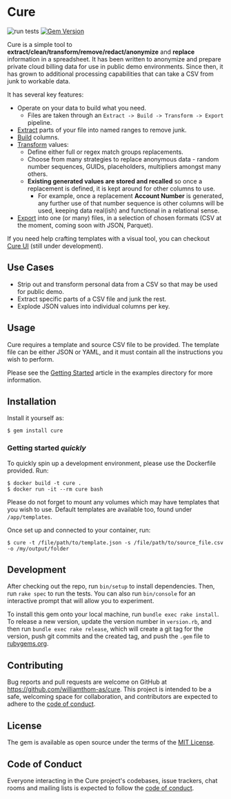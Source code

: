 # Cure

![run tests](https://github.com/williamthom-as/cure/actions/workflows/rspec.yml/badge.svg)
[![Gem Version](https://badge.fury.io/rb/cure.svg)](https://badge.fury.io/rb/cure)

Cure is a simple tool to **extract/clean/transform/remove/redact/anonymize** and **replace** information in a spreadsheet.
It has been written to anonymize and prepare private cloud billing data for use in public demo environments.  Since then, it has grown to 
additional processing capabilities that can take a CSV from junk to workable data.

It has several key features:
- Operate on your data to build what you need. 
  - Files are taken through an `Extract -> Build -> Transform -> Export` pipeline.
- [Extract](docs/extract/main.md) parts of your file into named ranges to remove junk. 
- [Build](docs/builder/main.md) columns.
- [Transform](docs/transform/main.md) values:
  - Define either full or regex match groups replacements.
  - Choose from many strategies to replace anonymous data - random number sequences, GUIDs, placeholders, multipliers amongst many others.
  - **Existing generated values are stored and recalled** so once a replacement is defined, it is kept around for other columns to use.
    - For example, once a replacement **Account Number** is generated, any further use of that number sequence is other columns will be used, keeping data real(ish) and functional in a relational sense.
- [Export](docs/export/main.md) into one (or many) files, in a selection of chosen formats (CSV at the moment, coming soon with JSON, Parquet).

If you need help crafting templates with a visual tool, you can checkout [Cure UI](https://github.com/williamthom-as/cure-ui) (still under development). 

## Use Cases

- Strip out and transform personal data from a CSV so that may be used for public demo.
- Extract specific parts of a CSV file and junk the rest.
- Explode JSON values into individual columns per key.

## Usage

Cure requires a template and source CSV file to be provided.  The template file can be either JSON or YAML, and it must
contain all the instructions you wish to perform.

Please see the [Getting Started](docs/examples/getting_started.md) article in the examples directory for more information.

## Installation

Install it yourself as:

    $ gem install cure

### Getting started *quickly*

To quickly spin up a development environment, please use the Dockerfile provided. Run:

    $ docker build -t cure .
    $ docker run -it --rm cure bash

Please do not forget to mount any volumes which may have templates that you wish to use. Default templates are available too, found under `/app/templates`.

Once set up and connected to your container, run:

    $ cure -t /file/path/to/template.json -s /file/path/to/source_file.csv -o /my/output/folder

## Development

After checking out the repo, run `bin/setup` to install dependencies. Then, run `rake spec` to run the tests. You can also run `bin/console` for an interactive prompt that will allow you to experiment.

To install this gem onto your local machine, run `bundle exec rake install`. To release a new version, update the version number in `version.rb`, and then run `bundle exec rake release`, which will create a git tag for the version, push git commits and the created tag, and push the `.gem` file to [rubygems.org](https://rubygems.org).

## Contributing

Bug reports and pull requests are welcome on GitHub at https://github.com/williamthom-as/cure. This project is intended to be a safe, welcoming space for collaboration, and contributors are expected to adhere to the [code of conduct](https://github.com/[USERNAME]/cure/blob/master/CODE_OF_CONDUCT.md).

## License

The gem is available as open source under the terms of the [MIT License](https://opensource.org/licenses/MIT).

## Code of Conduct

Everyone interacting in the Cure project's codebases, issue trackers, chat rooms and mailing lists is expected to follow the [code of conduct](https://github.com/[USERNAME]/cure/blob/master/CODE_OF_CONDUCT.md).
